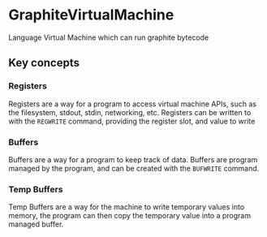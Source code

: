 # GraphiteVirtualMachine
Language Virtual Machine which can run graphite bytecode

## Key concepts

### Registers
Registers are a way for a program to access virtual machine APIs, such as the filesystem, stdout, stdin, networking, etc. Registers can be written to with the ```REGWRITE``` command, providing the register slot, and value to write

### Buffers
Buffers are a way for a program to keep track of data. Buffers are program managed by the program, and can be created with the ```BUFWRITE``` command.

### Temp Buffers
Temp Buffers are a way for the machine to write temporary values into memory, the program can then copy the temporary value into a program managed buffer.